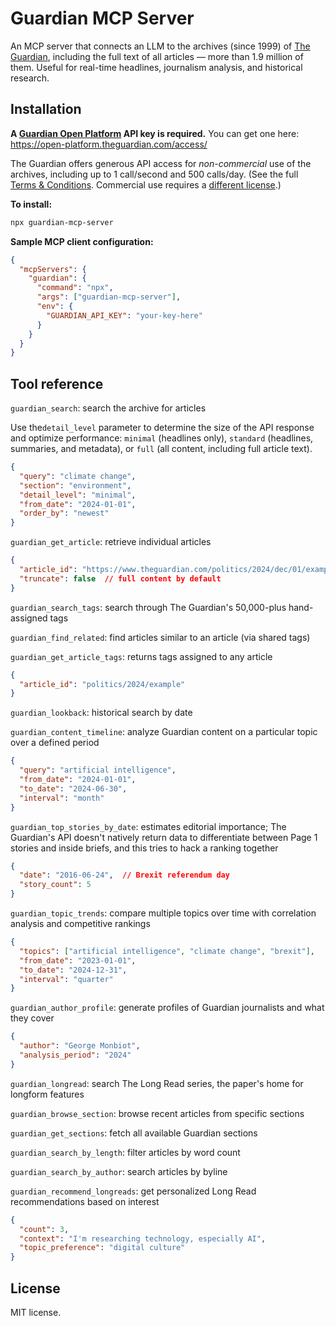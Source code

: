 # Guardian MCP Server

An MCP server that connects an LLM to the archives (since 1999) of [The Guardian](https://www.theguardian.com/), including the full text of all articles — more than 1.9 million of them. Useful for real-time headlines, journalism analysis, and historical research.

## Installation

**A [Guardian Open Platform](https://open-platform.theguardian.com/) API key is required.** You can get one here: https://open-platform.theguardian.com/access/

The Guardian offers generous API access for *non-commercial* use of the archives, including up to 1 call/second and 500 calls/day. (See the full [Terms & Conditions](https://www.theguardian.com/open-platform/terms-and-conditions). Commercial use requires a [different license](https://bonobo.capi.gutools.co.uk/register/commercial).) 

**To install:**
```bash
npx guardian-mcp-server
```

**Sample MCP client configuration:**
```json
{
  "mcpServers": {
    "guardian": {
      "command": "npx",
      "args": ["guardian-mcp-server"],
      "env": {
        "GUARDIAN_API_KEY": "your-key-here"
      }
    }
  }
}
```

## Tool reference

`guardian_search`: search the archive for articles

Use the`detail_level` parameter to determine the size of the API response and optimize performance: `minimal` (headlines only), `standard` (headlines, summaries, and metadata), or `full` (all content, including full article text).

```json
{
  "query": "climate change",
  "section": "environment", 
  "detail_level": "minimal",
  "from_date": "2024-01-01",
  "order_by": "newest"
}
```

`guardian_get_article`: retrieve individual articles
```json
{
  "article_id": "https://www.theguardian.com/politics/2024/dec/01/example", 
  "truncate": false  // full content by default
}
```
`guardian_search_tags`: search through The Guardian's 50,000-plus hand-assigned tags

`guardian_find_related`: find articles similar to an article (via shared tags)

`guardian_get_article_tags`: returns tags assigned to any article

```json
{
  "article_id": "politics/2024/example"
}
```

`guardian_lookback`: historical search by date

`guardian_content_timeline`: analyze Guardian content on a particular topic over a defined period

```json
{
  "query": "artificial intelligence",
  "from_date": "2024-01-01",
  "to_date": "2024-06-30", 
  "interval": "month"
}
```

`guardian_top_stories_by_date`: estimates editorial importance; The Guardian's API doesn't natively return data to differentiate between Page 1 stories and inside briefs, and this tries to hack a ranking together

```json
{
  "date": "2016-06-24",  // Brexit referendum day
  "story_count": 5
}
```

`guardian_topic_trends`: compare multiple topics over time with correlation analysis and competitive rankings

```json
{
  "topics": ["artificial intelligence", "climate change", "brexit"],
  "from_date": "2023-01-01",
  "to_date": "2024-12-31",
  "interval": "quarter"
}
```

`guardian_author_profile`: generate profiles of Guardian journalists and what they cover

```json
{
  "author": "George Monbiot",
  "analysis_period": "2024"
}
```

`guardian_longread`: search The Long Read series, the paper's home for longform features

`guardian_browse_section`: browse recent articles from specific sections

`guardian_get_sections`: fetch all available Guardian sections

`guardian_search_by_length`: filter articles by word count

`guardian_search_by_author`: search articles by byline

`guardian_recommend_longreads`: get personalized Long Read recommendations based on interest

```json
{
  "count": 3,
  "context": "I'm researching technology, especially AI",
  "topic_preference": "digital culture"
}
```

## License

MIT license.
